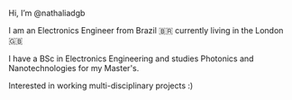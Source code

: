Hi, I’m @nathaliadgb

I am an Electronics Engineer from Brazil 🇧🇷 currently living in the London 🇬🇧

I have a BSc in Electronics Engineering and studies Photonics and Nanotechnologies for my Master's.

Interested in working multi-disciplinary projects :)

<!---
nathaliadgb/nathaliadgb is a ✨ special ✨ repository because its `README.md` (this file) appears on your GitHub profile.
You can click the Preview link to take a look at your changes.
--->
